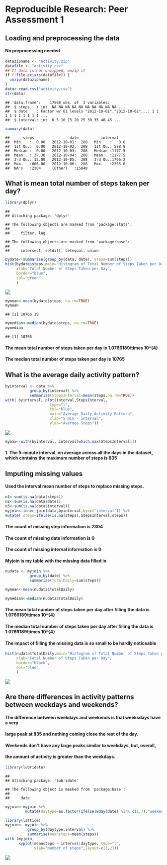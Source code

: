 # Reproducible Research: Peer Assessment 1


## Loading and preprocessing the data
#### No preprocessing needed


```r
datazipname <- "activity.zip"
datafile <- "activity.csv"
## If data is not unzipped, unzip it
if (!file.exists(datafile)) {
  unzip(datazipname)
}
data<-read.csv("activity.csv")
str(data)
```

```
## 'data.frame':	17568 obs. of  3 variables:
##  $ steps   : int  NA NA NA NA NA NA NA NA NA NA ...
##  $ date    : Factor w/ 61 levels "2012-10-01","2012-10-02",..: 1 1 1 1 1 1 1 1 1 1 ...
##  $ interval: int  0 5 10 15 20 25 30 35 40 45 ...
```

```r
summary(data)
```

```
##      steps                date          interval     
##  Min.   :  0.00   2012-10-01:  288   Min.   :   0.0  
##  1st Qu.:  0.00   2012-10-02:  288   1st Qu.: 588.8  
##  Median :  0.00   2012-10-03:  288   Median :1177.5  
##  Mean   : 37.38   2012-10-04:  288   Mean   :1177.5  
##  3rd Qu.: 12.00   2012-10-05:  288   3rd Qu.:1766.2  
##  Max.   :806.00   2012-10-06:  288   Max.   :2355.0  
##  NA's   :2304     (Other)   :15840
```



## What is mean total number of steps taken per day?


```r
library(dplyr)
```

```
## 
## Attaching package: 'dplyr'
```

```
## The following objects are masked from 'package:stats':
## 
##     filter, lag
```

```
## The following objects are masked from 'package:base':
## 
##     intersect, setdiff, setequal, union
```

```r
bydate<-summarise(group_by(data, date), steps=sum(steps))
hist(bydate$steps,main="Histogram of Total Number of Steps Taken per Day", 
     xlab="Total Number of Steps Taken per Day", 
     border="blue", 
     col="green"
     )
```

![](PA1_template_files/figure-html/unnamed-chunk-2-1.png)<!-- -->

```r
mymean<-mean(bydate$steps, na.rm=TRUE)
mymean
```

```
## [1] 10766.19
```

```r
mymedian<-median(bydate$steps, na.rm=TRUE)
mymedian
```

```
## [1] 10765
```
#### The mean total number of steps taken per day is 1.0766189\times 10^{4}
#### The median total number of steps taken per day is 10765


## What is the average daily activity pattern?


```r
byinterval <- data %>%
           group_by(interval) %>%
           summarise(StepsInterval=mean(steps,na.rm=TRUE))
with( byinterval, plot(interval,StepsInterval,
                    type="l",
                    col="blue",
                    main="Average Daily Activity Pattern",
                    xlab="5 min - interval",
                    ylab="Average Steps"))
```

![](PA1_template_files/figure-html/unnamed-chunk-3-1.png)<!-- -->

```r
mymax<-with(byinterval, interval[which.max(StepsInterval)])
```

#### 1. The 5-minute interval, on average across all the days in the dataset, which contains the maximum number of steps is 835


## Imputing missing values

#### Used the interval mean number of steps to replace missing steps.


```r
n1<-sum(is.na(data$steps))
n2<-sum(is.na(data$date))
n3<-sum(is.na(data$interval))
myjoin<-inner_join(data,byinterval,by=c("interval")) %>%
mutate( steps=ifelse(is.na(steps),StepsInterval,steps))
```
#### The count of missing step information is 2304
#### The count of missing date information is 0
#### The count of missing interval information is 0

#### Myjoin is my table with the missing data filled in

```r
nudata <- myjoin %>%
           group_by(date) %>%
           summarise(TotalDaily=sum(steps))
```


```r
mymean<-mean(nudata$TotalDaily)

mymedian<-median(nudata$TotalDaily)
```
#### The mean total number of steps taken per day after filling the data is 1.0766189\times 10^{4}
#### The median total number of steps taken per day after filling the data is 1.0766189\times 10^{4}
#### The impact of filling the missing data is so small to be hardly noticeable

```r
hist(nudata$TotalDaily,main="Histogram of Total Number of Steps Taken per Day", 
     xlab="Total Number of Steps Taken per Day", 
     border="black", 
     col="blue"
     )
```

![](PA1_template_files/figure-html/unnamed-chunk-7-1.png)<!-- -->


## Are there differences in activity patterns between weekdays and weekends?

#### The difference between weekdays and weekends is that weeksdays have a very 
#### large peak at 835 and nothing coming close the rest of the day.
#### Weekends don't have any large peaks similar to weekdays, but, overall,
#### the amount of activity is greater than the weekdays.


```r
library(lubridate)
```

```
## 
## Attaching package: 'lubridate'
```

```
## The following object is masked from 'package:base':
## 
##     date
```

```r
myjoin<-myjoin %>% 
         mutate(daytype=as.factor(ifelse(wday(date) %in% c(1,7),"weekend","weekday")))

library(lattice)
myjoin<- myjoin %>% 
          group_by(daytype,interval) %>%
          summarise(meansteps=mean(steps))
with (myjoin, 
      xyplot(meansteps ~ interval|daytype, type="l", 
             ylab="Number of steps",layout=c(1,2)))
```

![](PA1_template_files/figure-html/unnamed-chunk-8-1.png)<!-- -->
